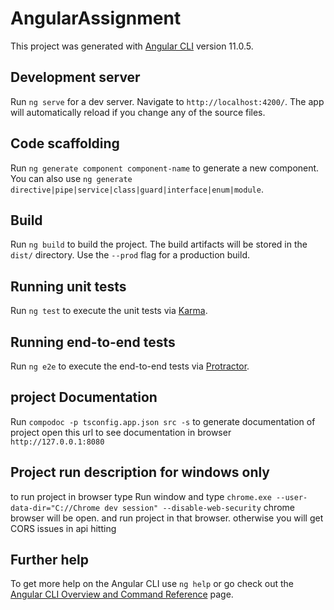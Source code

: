 # AngularAssignment

This project was generated with [Angular CLI](https://github.com/angular/angular-cli) version 11.0.5.

## Development server

Run `ng serve` for a dev server. Navigate to `http://localhost:4200/`. The app will automatically reload if you change any of the source files.

## Code scaffolding

Run `ng generate component component-name` to generate a new component. You can also use `ng generate directive|pipe|service|class|guard|interface|enum|module`.

## Build

Run `ng build` to build the project. The build artifacts will be stored in the `dist/` directory. Use the `--prod` flag for a production build.

## Running unit tests

Run `ng test` to execute the unit tests via [Karma](https://karma-runner.github.io).

## Running end-to-end tests

Run `ng e2e` to execute the end-to-end tests via [Protractor](http://www.protractortest.org/).

## project Documentation
Run `compodoc -p tsconfig.app.json src -s` to generate documentation of project
open this url to see documentation in browser `http://127.0.0.1:8080`


## Project run description for windows only
to run project in browser type Run window and type `chrome.exe --user-data-dir="C://Chrome dev session" --disable-web-security`
chrome browser will be open. and run project in that browser. otherwise you will get CORS issues in api hitting

## Further help

To get more help on the Angular CLI use `ng help` or go check out the [Angular CLI Overview and Command Reference](https://angular.io/cli) page.
